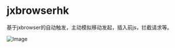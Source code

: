# jxbrowserhk
基于jxbrowser的自动触发，主动模拟移动发起，插入前js，拦截请求等。


![Image](https://objects.githubusercontent.com/github-production-release-asset-2e65be/473063315/d56cf345-8159-4826-bf23-e00f6a75264d?X-Amz-Algorithm=AWS4-HMAC-SHA256&X-Amz-Credential=AKIAIWNJYAX4CSVEH53A%2F20220323%2Fus-east-1%2Fs3%2Faws4_request&X-Amz-Date=20220323T082407Z&X-Amz-Expires=300&X-Amz-Signature=10f776520de779d3c7ddd9c45d3c42c81115300b06d179e89a2db2de73fe5b8e&X-Amz-SignedHeaders=host&actor_id=66073073&key_id=0&repo_id=473063315&response-content-disposition=attachment%3B%20filename%3D1.gif&response-content-type=application%2Foctet-stream)
